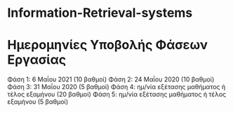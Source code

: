 # Information-Retrieval-systems

# Ημερομηνίες Υποβολής Φάσεων Εργασίας
Φάση 1: 6 Μαΐου 2021 (10 βαθμοί) 
Φάση 2: 24 Μαΐου 2020 (10 βαθμοί) 
Φάση 3: 31 Μαΐου 2020 (5 βαθμοί) 
Φάση 4: ημ/νία εξέτασης μαθήματος ή τέλος εξαμήνου (20 βαθμοί) 
Φάση 5: ημ/νία εξέτασης μαθήματος ή τέλος εξαμήνου (5 βαθμοί) 
